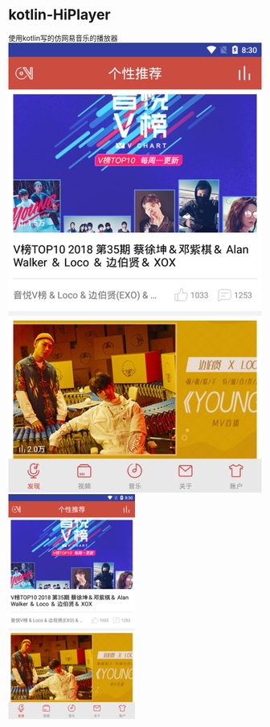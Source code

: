 # kotlin-HiPlayer
使用kotlin写的仿网易音乐的播放器
![image](https://github.com/missyou123/kotlin-HiPlayer/blob/master/images-folder/Screenshot_2018-09-03-20-30-18.png?imageMogr2/auto-orient/strip%7CimageView2/2/w/300)
<img src="https://github.com/missyou123/kotlin-HiPlayer/blob/master/images-folder/Screenshot_2018-09-03-20-30-18.png" width="50%" height="50%" />
